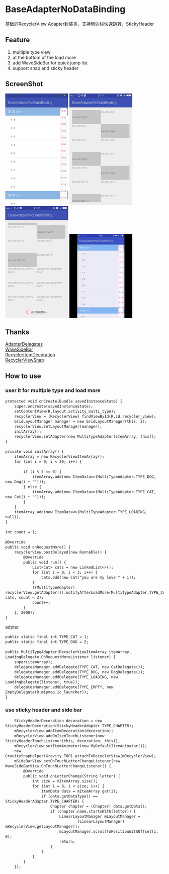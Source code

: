# BaseAdapterNoDataBinding
基础的RecyclerView Adapter封装类，支持侧边栏快速跳转，StickyHeader
## Feature ##
1. multiple type view
2. at the bottom of the load more
3. add WaveSideBar for quick jump list
4. support snap and sticky header
## ScreenShot ##
<img src="screenshot/sticky_header.jpg" width=200></img> <img src="screenshot/multi_type.jpg" width=200></img> <img src="screenshot/load_more.jpg" width=200></img> <img src="screenshot/sticky_header.gif" width=200 ></img>
## Thanks ##
[AdapterDelegates](https://github.com/sockeqwe/AdapterDelegates)  
[WaveSideBar](https://github.com/Solartisan/WaveSideBar)  
[RecyclerItemDecoration](https://github.com/dinuscxj/RecyclerItemDecoration)  
[RecyclerViewSnap](https://github.com/rubensousa/RecyclerViewSnap)  
## How to use ##
### user it for multiple type and load more ###
    protected void onCreate(Bundle savedInstanceState) {
        super.onCreate(savedInstanceState);
        setContentView(R.layout.activity_multi_type);
        recyclerView = (RecyclerView) findViewById(R.id.recycler_view);
        GridLayoutManager manager = new GridLayoutManager(this, 2);
        recyclerView.setLayoutManager(manager);
        initArray();
        recyclerView.setAdapter(new MultiTypeAdapter(itemArray, this));
    }

    private void initArray() {
        itemArray = new RecyclerViewItemArray();
        for (int i = 0; i < 20; i++) {

            if (i % 3 == 0) {
                itemArray.add(new ItemData<>(MultiTypeAdapter.TYPE_DOG, new Dog(i + "")));
            } else {
                itemArray.add(new ItemData<>(MultiTypeAdapter.TYPE_CAT, new Cat(i + "")));
            }
        }
        itemArray.add(new ItemData<>(MultiTypeAdapter.TYPE_LOADING, null));
    }

    int count = 1;

    @Override
    public void onRequestMore() {
        recyclerView.postDelayed(new Runnable() {
            @Override
            public void run() {
                List<Cat> cats = new LinkedList<>();
                for (int i = 0; i < 3; i++) {
                    cats.add(new Cat("you are my love " + i));
                }
                ((MultiTypeAdapter) recyclerView.getAdapter()).notifyAfterLoadMore(MultiTypeAdapter.TYPE_CAT, cats, count < 3);
                count++;
            }
        }, 2000);
    }
adpter  


    public static final int TYPE_CAT = 1;
    public static final int TYPE_DOG = 2;

    public MultiTypeAdapter(RecyclerViewItemArray itemArray, LoadingDelegate.OnRequestMoreListener listener) {
        super(itemArray);
        delegatesManager.addDelegate(TYPE_CAT, new CatDelegate());
        delegatesManager.addDelegate(TYPE_DOG, new DogDelegate());
        delegatesManager.addDelegate(TYPE_LOADING, new LoadingDelegate(listener, true));
        delegatesManager.addDelegate(TYPE_EMPTY, new EmptyDelegate(R.mipmap.ic_launcher));
    }

### use sticky header and side bar ###
        StickyHeaderDecoration decoration = new StickyHeaderDecoration(StickyHeaderAdapter.TYPE_CHAPTER);
        mRecyclerView.addItemDecoration(decoration);
        mRecyclerView.addOnItemTouchListener(new StickyHeaderTouchListener(this, decoration, this));
        mRecyclerView.setItemAnimator(new MyDefaultItemAnimator());
        new GravitySnapHelper(Gravity.TOP).attachToRecyclerView(mRecyclerView);
        mSideBarView.setOnTouchLetterChangeListener(new WaveSideBarView.OnTouchLetterChangeListener() {
            @Override
            public void onLetterChange(String letter) {
                int size = mItemArray.size();
                for (int i = 0; i < size; i++) {
                    ItemData data = mItemArray.get(i);
                    if (data.getDataType() == StickyHeaderAdapter.TYPE_CHAPTER) {
                        Chapter chapter = (Chapter) data.getData();
                        if (chapter.name.startsWith(letter)) {
                            LinearLayoutManager mLayoutManager =
                                    (LinearLayoutManager) mRecyclerView.getLayoutManager();
                            mLayoutManager.scrollToPositionWithOffset(i, 0);
                            return;
                        }
                    }
                }
            }
        });